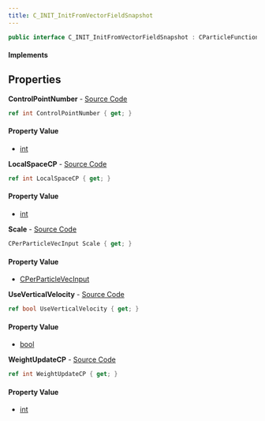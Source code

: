 ```yaml
---
title: C_INIT_InitFromVectorFieldSnapshot
---
```


```csharp
public interface C_INIT_InitFromVectorFieldSnapshot : CParticleFunctionInitializer, CParticleFunction, ISchemaClass<CParticleFunction>, ISchemaClass<CParticleFunctionInitializer>, ISchemaClass<C_INIT_InitFromVectorFieldSnapshot>, ISchemaField, ISchemaClass, INativeHandle
```

#### Implements

## Properties

**ControlPointNumber** - [Source Code](https://github.com/swiftly-solution/swiftlys2/blob/master/managed/src/SwiftlyS2.Generated/Schemas/Interfaces/C_INIT_InitFromVectorFieldSnapshot.cs#L16)

```csharp
ref int ControlPointNumber { get; }
```

#### Property Value

- [int](https://learn.microsoft.com/dotnet/api/system.int32)

**LocalSpaceCP** - [Source Code](https://github.com/swiftly-solution/swiftlys2/blob/master/managed/src/SwiftlyS2.Generated/Schemas/Interfaces/C_INIT_InitFromVectorFieldSnapshot.cs#L18)

```csharp
ref int LocalSpaceCP { get; }
```

#### Property Value

- [int](https://learn.microsoft.com/dotnet/api/system.int32)

**Scale** - [Source Code](https://github.com/swiftly-solution/swiftlys2/blob/master/managed/src/SwiftlyS2.Generated/Schemas/Interfaces/C_INIT_InitFromVectorFieldSnapshot.cs#L24)

```csharp
CPerParticleVecInput Scale { get; }
```

#### Property Value

- [CPerParticleVecInput](/docs/api/shared/schemadefinitions/cperparticlevecinput)

**UseVerticalVelocity** - [Source Code](https://github.com/swiftly-solution/swiftlys2/blob/master/managed/src/SwiftlyS2.Generated/Schemas/Interfaces/C_INIT_InitFromVectorFieldSnapshot.cs#L22)

```csharp
ref bool UseVerticalVelocity { get; }
```

#### Property Value

- [bool](https://learn.microsoft.com/dotnet/api/system.boolean)

**WeightUpdateCP** - [Source Code](https://github.com/swiftly-solution/swiftlys2/blob/master/managed/src/SwiftlyS2.Generated/Schemas/Interfaces/C_INIT_InitFromVectorFieldSnapshot.cs#L20)

```csharp
ref int WeightUpdateCP { get; }
```

#### Property Value

- [int](https://learn.microsoft.com/dotnet/api/system.int32)

